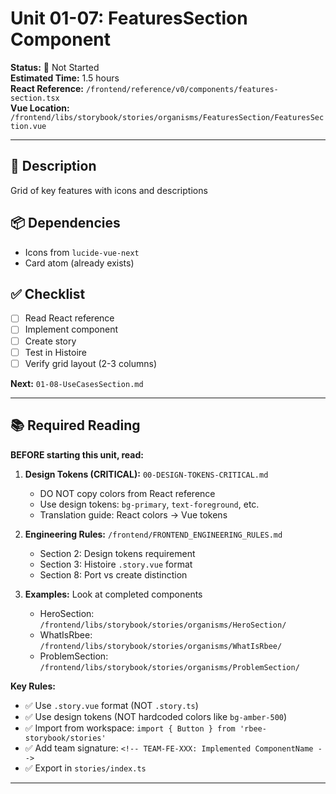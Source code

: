 # Unit 01-07: FeaturesSection Component

**Status:** 🔴 Not Started  
**Estimated Time:** 1.5 hours  
**React Reference:** `/frontend/reference/v0/components/features-section.tsx`  
**Vue Location:** `/frontend/libs/storybook/stories/organisms/FeaturesSection/FeaturesSection.vue`

---

## 🎯 Description
Grid of key features with icons and descriptions

## 📦 Dependencies
- Icons from `lucide-vue-next`
- Card atom (already exists)

## ✅ Checklist
- [ ] Read React reference
- [ ] Implement component
- [ ] Create story
- [ ] Test in Histoire
- [ ] Verify grid layout (2-3 columns)

**Next:** `01-08-UseCasesSection.md`

---

## 📚 Required Reading

**BEFORE starting this unit, read:**

1. **Design Tokens (CRITICAL):** `00-DESIGN-TOKENS-CRITICAL.md`
   - DO NOT copy colors from React reference
   - Use design tokens: `bg-primary`, `text-foreground`, etc.
   - Translation guide: React colors → Vue tokens

2. **Engineering Rules:** `/frontend/FRONTEND_ENGINEERING_RULES.md`
   - Section 2: Design tokens requirement
   - Section 3: Histoire `.story.vue` format
   - Section 8: Port vs create distinction

3. **Examples:** Look at completed components
   - HeroSection: `/frontend/libs/storybook/stories/organisms/HeroSection/`
   - WhatIsRbee: `/frontend/libs/storybook/stories/organisms/WhatIsRbee/`
   - ProblemSection: `/frontend/libs/storybook/stories/organisms/ProblemSection/`

**Key Rules:**
- ✅ Use `.story.vue` format (NOT `.story.ts`)
- ✅ Use design tokens (NOT hardcoded colors like `bg-amber-500`)
- ✅ Import from workspace: `import { Button } from 'rbee-storybook/stories'`
- ✅ Add team signature: `<!-- TEAM-FE-XXX: Implemented ComponentName -->`
- ✅ Export in `stories/index.ts`

---

